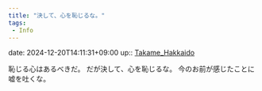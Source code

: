 ```yaml
---
title: "決して、心を恥じるな。"
tags:
 - Info
---
```


date: 2024-12-20T14:11:31+09:00
up:: [Takame_Hakkaido](../Bar/Novel/Nacaria/Takame_Hakkaido.md)

恥じる心はあるべきだ。
だが決して、心を恥じるな。
今のお前が感じたことに嘘を吐くな。